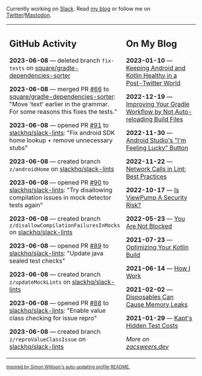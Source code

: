 Currently working on [Slack](https://slack.com/). Read [my blog](https://zacsweers.dev/) or follow me on [Twitter](https://twitter.com/ZacSweers)/[Mastodon](https://hachyderm.io/@ZacSweers).

<table><tr><td valign="top" width="60%">

## GitHub Activity
<!-- githubActivity starts -->
**2023-06-08** — deleted branch `fix-tests` on [square/gradle-dependencies-sorter](https://github.com/square/gradle-dependencies-sorter)

**2023-06-08** — merged PR [#66](https://github.com/square/gradle-dependencies-sorter/pull/66) to [square/gradle-dependencies-sorter](https://github.com/square/gradle-dependencies-sorter): "Move 'text' earlier in the grammar. For some reasons this fixes the tests."

**2023-06-08** — opened PR [#91](https://github.com/slackhq/slack-lints/pull/91) to [slackhq/slack-lints](https://github.com/slackhq/slack-lints): "Fix android SDK home lookup + remove unnecessary stubs"

**2023-06-08** — created branch `z/androidHome` on [slackhq/slack-lints](https://github.com/slackhq/slack-lints)

**2023-06-08** — opened PR [#90](https://github.com/slackhq/slack-lints/pull/90) to [slackhq/slack-lints](https://github.com/slackhq/slack-lints): "Try disallowing compilation issues in mock detector tests again"

**2023-06-08** — created branch `z/disallowCompilationFailuresInMocks` on [slackhq/slack-lints](https://github.com/slackhq/slack-lints)

**2023-06-08** — opened PR [#89](https://github.com/slackhq/slack-lints/pull/89) to [slackhq/slack-lints](https://github.com/slackhq/slack-lints): "Update java sealed test checks"

**2023-06-08** — created branch `z/updateMockLints` on [slackhq/slack-lints](https://github.com/slackhq/slack-lints)

**2023-06-08** — opened PR [#88](https://github.com/slackhq/slack-lints/pull/88) to [slackhq/slack-lints](https://github.com/slackhq/slack-lints): "Enable value class checking for issue repro"

**2023-06-08** — created branch `z/reproValueClassIssue` on [slackhq/slack-lints](https://github.com/slackhq/slack-lints)
<!-- githubActivity ends -->
</td><td valign="top" width="40%">

## On My Blog
<!-- blog starts -->
**2023-01-10** — [Keeping Android and Kotlin Healthy in a Post-Twitter World](https://www.zacsweers.dev/keeping-android-healthy/)

**2022-12-19** — [Improving Your Gradle Workflow by Not Auto-reloading Build Files](https://www.zacsweers.dev/improving-your-workflow-by-not-auto-reloading-build-files/)

**2022-11-30** — [Android Studio's "I'm Feeling Lucky" Button](https://www.zacsweers.dev/android-studios-im-feeling-lucky-button/)

**2022-11-22** — [Network Calls in Lint: Best Practices](https://www.zacsweers.dev/network-calls-in-lint-best-practices/)

**2022-10-17** — [Is ViewPump A Security Risk?](https://www.zacsweers.dev/is-viewpump-a-security-risk/)

**2022-05-23** — [You Are Not Blocked](https://www.zacsweers.dev/you-are-not-blocked/)

**2021-07-23** — [Optimizing Your Kotlin Build](https://www.zacsweers.dev/optimizing-your-kotlin-build/)

**2021-06-14** — [How I Work](https://www.zacsweers.dev/how-i-work/)

**2021-02-02** — [Disposables Can Cause Memory Leaks](https://www.zacsweers.dev/disposables-can-cause-memory-leaks/)

**2021-01-29** — [Kapt's Hidden Test Costs](https://www.zacsweers.dev/kapts-hidden-test-costs/)
<!-- blog ends -->
_More on [zacsweers.dev](https://zacsweers.dev/)_
</td></tr></table>

<sub><a href="https://simonwillison.net/2020/Jul/10/self-updating-profile-readme/">Inspired by Simon Willison's auto-updating profile README.</a></sub>